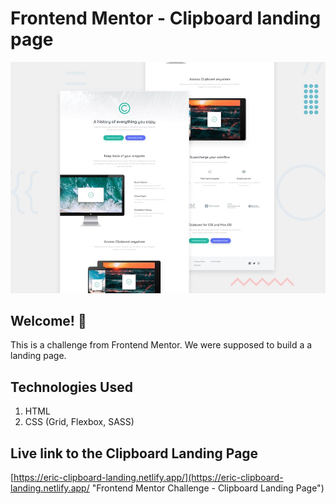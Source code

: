 # Frontend Mentor - Clipboard landing page

![Design preview for the Clipboard landing page coding challenge](./design/desktop-preview.jpg)

## Welcome! 👋

This is a challenge from Frontend Mentor. We were supposed to build a a landing page.

## Technologies Used

1. HTML
2. CSS (Grid, Flexbox, SASS)

## Live link to the Clipboard Landing Page

[https://eric-clipboard-landing.netlify.app/](https://eric-clipboard-landing.netlify.app/ "Frontend Mentor Challenge - Clipboard Landing Page")
